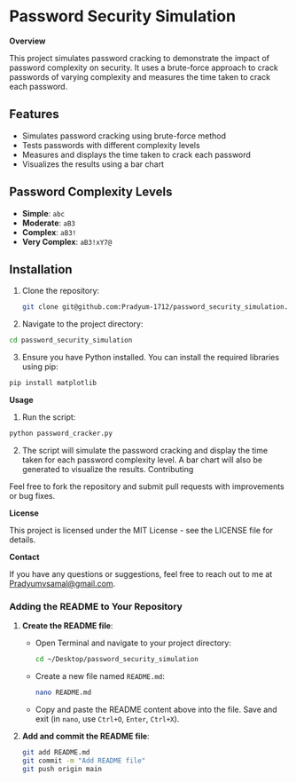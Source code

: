 # Password Security Simulation

**Overview**

This project simulates password cracking to demonstrate the impact of password complexity on security. It uses a brute-force approach to crack passwords of varying complexity and measures the time taken to crack each password.

## Features

- Simulates password cracking using brute-force method
- Tests passwords with different complexity levels
- Measures and displays the time taken to crack each password
- Visualizes the results using a bar chart

## Password Complexity Levels

- **Simple**: `abc`
- **Moderate**: `aB3`
- **Complex**: `aB3!`
- **Very Complex**: `aB3!xY7@`

## Installation

1. Clone the repository:

   ```bash
   git clone git@github.com:Pradyum-1712/password_security_simulation.git

2. Navigate to the project directory:
```bash
cd password_security_simulation
```
3. Ensure you have Python installed. You can install the required libraries using pip:
```bash
pip install matplotlib
```

**Usage**

1. Run the script:
```bash
python password_cracker.py
```

2. The script will simulate the password cracking and display the time taken for each password complexity level. A bar chart will also be generated to visualize the results.
Contributing

Feel free to fork the repository and submit pull requests with improvements or bug fixes.

**License**

This project is licensed under the MIT License - see the LICENSE file for details.


**Contact**

If you have any questions or suggestions, feel free to reach out to me at Pradyumvsamal@gmail.com.

### **Adding the README to Your Repository**

1. **Create the README file**:
   - Open Terminal and navigate to your project directory:

     ```bash
     cd ~/Desktop/password_security_simulation
     ```

   - Create a new file named `README.md`:

     ```bash
     nano README.md
     ```

   - Copy and paste the README content above into the file. Save and exit (in `nano`, use `Ctrl+O`, `Enter`, `Ctrl+X`).

2. **Add and commit the README file**:

   ```bash
   git add README.md
   git commit -m "Add README file"
   git push origin main





